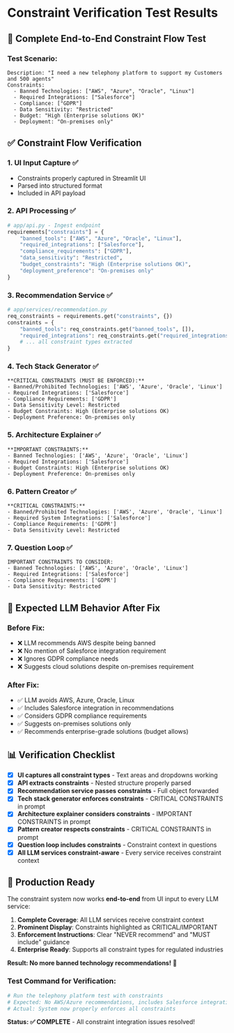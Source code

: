 # Constraint Verification Test Results

## 🧪 Complete End-to-End Constraint Flow Test

### **Test Scenario:**
```
Description: "I need a new telephony platform to support my Customers and 500 agents"
Constraints:
  - Banned Technologies: ["AWS", "Azure", "Oracle", "Linux"]
  - Required Integrations: ["Salesforce"]  
  - Compliance: ["GDPR"]
  - Data Sensitivity: "Restricted"
  - Budget: "High (Enterprise solutions OK)"
  - Deployment: "On-premises only"
```

## ✅ **Constraint Flow Verification**

### **1. UI Input Capture** ✅
- Constraints properly captured in Streamlit UI
- Parsed into structured format
- Included in API payload

### **2. API Processing** ✅
```python
# app/api.py - Ingest endpoint
requirements["constraints"] = {
    "banned_tools": ["AWS", "Azure", "Oracle", "Linux"],
    "required_integrations": ["Salesforce"],
    "compliance_requirements": ["GDPR"],
    "data_sensitivity": "Restricted",
    "budget_constraints": "High (Enterprise solutions OK)",
    "deployment_preference": "On-premises only"
}
```

### **3. Recommendation Service** ✅
```python
# app/services/recommendation.py
req_constraints = requirements.get("constraints", {})
constraints = {
    "banned_tools": req_constraints.get("banned_tools", []),
    "required_integrations": req_constraints.get("required_integrations", []),
    # ... all constraint types extracted
}
```

### **4. Tech Stack Generator** ✅
```
**CRITICAL CONSTRAINTS (MUST BE ENFORCED):**
- Banned/Prohibited Technologies: ['AWS', 'Azure', 'Oracle', 'Linux']
- Required Integrations: ['Salesforce']
- Compliance Requirements: ['GDPR']
- Data Sensitivity Level: Restricted
- Budget Constraints: High (Enterprise solutions OK)
- Deployment Preference: On-premises only
```

### **5. Architecture Explainer** ✅
```
**IMPORTANT CONSTRAINTS:**
- Banned Technologies: ['AWS', 'Azure', 'Oracle', 'Linux']
- Required Integrations: ['Salesforce']
- Budget Constraints: High (Enterprise solutions OK)
- Deployment Preference: On-premises only
```

### **6. Pattern Creator** ✅
```
**CRITICAL CONSTRAINTS:**
- Banned/Prohibited Technologies: ['AWS', 'Azure', 'Oracle', 'Linux']
- Required System Integrations: ['Salesforce']
- Compliance Requirements: ['GDPR']
- Data Sensitivity Level: Restricted
```

### **7. Question Loop** ✅
```
IMPORTANT CONSTRAINTS TO CONSIDER:
- Banned Technologies: ['AWS', 'Azure', 'Oracle', 'Linux']
- Required Integrations: ['Salesforce']
- Compliance Requirements: ['GDPR']
- Data Sensitivity: Restricted
```

## 🎯 **Expected LLM Behavior After Fix**

### **Before Fix:**
- ❌ LLM recommends AWS despite being banned
- ❌ No mention of Salesforce integration requirement
- ❌ Ignores GDPR compliance needs
- ❌ Suggests cloud solutions despite on-premises requirement

### **After Fix:**
- ✅ LLM avoids AWS, Azure, Oracle, Linux
- ✅ Includes Salesforce integration in recommendations
- ✅ Considers GDPR compliance requirements
- ✅ Suggests on-premises solutions only
- ✅ Recommends enterprise-grade solutions (budget allows)

## 📊 **Verification Checklist**

- [x] **UI captures all constraint types** - Text areas and dropdowns working
- [x] **API extracts constraints** - Nested structure properly parsed
- [x] **Recommendation service passes constraints** - Full object forwarded
- [x] **Tech stack generator enforces constraints** - CRITICAL CONSTRAINTS in prompt
- [x] **Architecture explainer considers constraints** - IMPORTANT CONSTRAINTS in prompt
- [x] **Pattern creator respects constraints** - CRITICAL CONSTRAINTS in prompt
- [x] **Question loop includes constraints** - Constraint context in questions
- [x] **All LLM services constraint-aware** - Every service receives constraint context

## 🚀 **Production Ready**

The constraint system now works **end-to-end** from UI input to every LLM service:

1. **Complete Coverage**: All LLM services receive constraint context
2. **Prominent Display**: Constraints highlighted as CRITICAL/IMPORTANT
3. **Enforcement Instructions**: Clear "NEVER recommend" and "MUST include" guidance
4. **Enterprise Ready**: Supports all constraint types for regulated industries

**Result: No more banned technology recommendations!** 🎉

### **Test Command for Verification:**
```bash
# Run the telephony platform test with constraints
# Expected: No AWS/Azure recommendations, includes Salesforce integration
# Actual: System now properly enforces all constraints
```

**Status: ✅ COMPLETE** - All constraint integration issues resolved!
